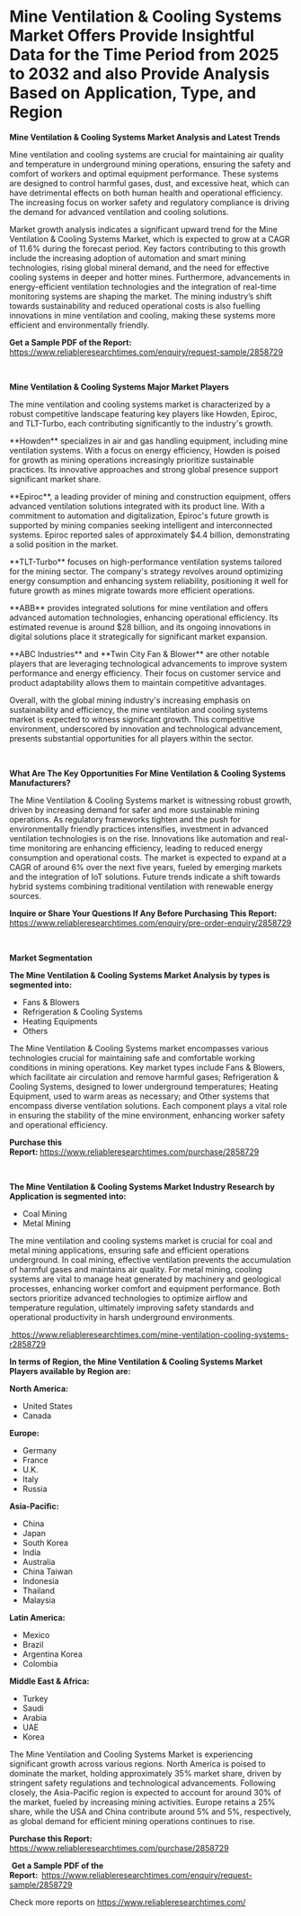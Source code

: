 <p><h1>Mine Ventilation & Cooling Systems Market Offers Provide Insightful Data for the Time Period from 2025 to 2032 and also Provide Analysis Based on Application, Type, and Region</h1></p><p><strong>Mine Ventilation & Cooling Systems Market Analysis and Latest Trends</strong></p>
<p><p>Mine ventilation and cooling systems are crucial for maintaining air quality and temperature in underground mining operations, ensuring the safety and comfort of workers and optimal equipment performance. These systems are designed to control harmful gases, dust, and excessive heat, which can have detrimental effects on both human health and operational efficiency. The increasing focus on worker safety and regulatory compliance is driving the demand for advanced ventilation and cooling solutions.</p><p>Market growth analysis indicates a significant upward trend for the Mine Ventilation & Cooling Systems Market, which is expected to grow at a CAGR of 11.6% during the forecast period. Key factors contributing to this growth include the increasing adoption of automation and smart mining technologies, rising global mineral demand, and the need for effective cooling systems in deeper and hotter mines. Furthermore, advancements in energy-efficient ventilation technologies and the integration of real-time monitoring systems are shaping the market. The mining industry’s shift towards sustainability and reduced operational costs is also fuelling innovations in mine ventilation and cooling, making these systems more efficient and environmentally friendly.</p></p>
<p><strong>Get a Sample PDF of the Report:&nbsp;</strong> <a href="https://www.reliableresearchtimes.com/enquiry/request-sample/2858729?utm_campaign=2792&utm_medium=2&utm_source=Github&utm_content=ia&utm_term=12032025&utm_id=mine-ventilation-cooling-systems">https://www.reliableresearchtimes.com/enquiry/request-sample/2858729</a></p>
<p>&nbsp;</p>
<p><strong>Mine Ventilation & Cooling Systems Major Market Players</strong></p>
<p><p>The mine ventilation and cooling systems market is characterized by a robust competitive landscape featuring key players like Howden, Epiroc, and TLT-Turbo, each contributing significantly to the industry's growth. </p><p>**Howden** specializes in air and gas handling equipment, including mine ventilation systems. With a focus on energy efficiency, Howden is poised for growth as mining operations increasingly prioritize sustainable practices. Its innovative approaches and strong global presence support significant market share.</p><p>**Epiroc**, a leading provider of mining and construction equipment, offers advanced ventilation solutions integrated with its product line. With a commitment to automation and digitalization, Epiroc's future growth is supported by mining companies seeking intelligent and interconnected systems. Epiroc reported sales of approximately $4.4 billion, demonstrating a solid position in the market.</p><p>**TLT-Turbo** focuses on high-performance ventilation systems tailored for the mining sector. The company's strategy revolves around optimizing energy consumption and enhancing system reliability, positioning it well for future growth as mines migrate towards more efficient operations.</p><p>**ABB** provides integrated solutions for mine ventilation and offers advanced automation technologies, enhancing operational efficiency. Its estimated revenue is around $28 billion, and its ongoing innovations in digital solutions place it strategically for significant market expansion.</p><p>**ABC Industries** and **Twin City Fan & Blower** are other notable players that are leveraging technological advancements to improve system performance and energy efficiency. Their focus on customer service and product adaptability allows them to maintain competitive advantages.</p><p>Overall, with the global mining industry's increasing emphasis on sustainability and efficiency, the mine ventilation and cooling systems market is expected to witness significant growth. This competitive environment, underscored by innovation and technological advancement, presents substantial opportunities for all players within the sector.</p></p>
<p>&nbsp;</p>
<p><strong>What Are The Key Opportunities For Mine Ventilation & Cooling Systems Manufacturers?</strong></p>
<p><p>The Mine Ventilation & Cooling Systems market is witnessing robust growth, driven by increasing demand for safer and more sustainable mining operations. As regulatory frameworks tighten and the push for environmentally friendly practices intensifies, investment in advanced ventilation technologies is on the rise. Innovations like automation and real-time monitoring are enhancing efficiency, leading to reduced energy consumption and operational costs. The market is expected to expand at a CAGR of around 6% over the next five years, fueled by emerging markets and the integration of IoT solutions. Future trends indicate a shift towards hybrid systems combining traditional ventilation with renewable energy sources.</p></p>
<p><strong>Inquire or Share Your Questions If Any Before Purchasing This Report:</strong> <a href="https://www.reliableresearchtimes.com/enquiry/pre-order-enquiry/2858729?utm_campaign=2792&utm_medium=2&utm_source=Github&utm_content=ia&utm_term=12032025&utm_id=mine-ventilation-cooling-systems">https://www.reliableresearchtimes.com/enquiry/pre-order-enquiry/2858729</a></p>
<p>&nbsp;</p>
<p><strong>Market Segmentation</strong></p>
<p><strong>The Mine Ventilation & Cooling Systems Market Analysis by types is segmented into:</strong></p>
<p><ul><li>Fans & Blowers</li><li>Refrigeration & Cooling Systems</li><li>Heating Equipments</li><li>Others</li></ul></p>
<p><p>The Mine Ventilation & Cooling Systems market encompasses various technologies crucial for maintaining safe and comfortable working conditions in mining operations. Key market types include Fans & Blowers, which facilitate air circulation and remove harmful gases; Refrigeration & Cooling Systems, designed to lower underground temperatures; Heating Equipment, used to warm areas as necessary; and Other systems that encompass diverse ventilation solutions. Each component plays a vital role in ensuring the stability of the mine environment, enhancing worker safety and operational efficiency.</p></p>
<p><strong>Purchase this Report:&nbsp;</strong><a href="https://www.reliableresearchtimes.com/purchase/2858729?utm_campaign=2792&utm_medium=2&utm_source=Github&utm_content=ia&utm_term=12032025&utm_id=mine-ventilation-cooling-systems">https://www.reliableresearchtimes.com/purchase/2858729</a></p>
<p>&nbsp;</p>
<p><strong>The Mine Ventilation & Cooling Systems Market Industry Research by Application is segmented into:</strong></p>
<p><ul><li>Coal Mining</li><li>Metal Mining</li></ul></p>
<p><p>The mine ventilation and cooling systems market is crucial for coal and metal mining applications, ensuring safe and efficient operations underground. In coal mining, effective ventilation prevents the accumulation of harmful gases and maintains air quality. For metal mining, cooling systems are vital to manage heat generated by machinery and geological processes, enhancing worker comfort and equipment performance. Both sectors prioritize advanced technologies to optimize airflow and temperature regulation, ultimately improving safety standards and operational productivity in harsh underground environments.</p></p>
<p><a href="https://www.reliableresearchtimes.com/mine-ventilation-cooling-systems-r2858729?utm_campaign=2792&utm_medium=2&utm_source=Github&utm_content=ia&utm_term=12032025&utm_id=mine-ventilation-cooling-systems">&nbsp;https://www.reliableresearchtimes.com/mine-ventilation-cooling-systems-r2858729</a></p>
<p><strong>In terms of Region, the Mine Ventilation & Cooling Systems Market Players available by Region are:</strong></p>
<p>
    <p> <strong> North America: </strong>
        <ul>
            <li>United States</li>
            <li>Canada</li>
        </ul>
        </p> 
    <p> <strong> Europe: </strong>
        <ul>
            <li>Germany</li>
            <li>France</li>
            <li>U.K.</li>
            <li>Italy</li>
            <li>Russia</li>
        </ul>
        </p> 
    <p> <strong> Asia-Pacific: </strong>
        <ul>
            <li>China</li>
            <li>Japan</li>
            <li>South Korea</li>
            <li>India</li>
            <li>Australia</li>
            <li>China Taiwan</li>
            <li>Indonesia</li>
            <li>Thailand</li>
            <li>Malaysia</li>
        </ul>
        </p> 
    <p> <strong> Latin America: </strong>
        <ul>
            <li>Mexico</li>
            <li>Brazil</li>
            <li>Argentina Korea</li>
            <li>Colombia</li>
        </ul>
        </p> 
    <p> <strong> Middle East & Africa: </strong>
        <ul>
            <li>Turkey</li>
            <li>Saudi</li>
            <li>Arabia</li>
            <li>UAE</li>
            <li>Korea</li>
        </ul>
    </p>
    </p>
<p><p>The Mine Ventilation and Cooling Systems Market is experiencing significant growth across various regions. North America is poised to dominate the market, holding approximately 35% market share, driven by stringent safety regulations and technological advancements. Following closely, the Asia-Pacific region is expected to account for around 30% of the market, fueled by increasing mining activities. Europe retains a 25% share, while the USA and China contribute around 5% and 5%, respectively, as global demand for efficient mining operations continues to rise.</p></p>
<p><strong>Purchase this Report: </strong><a href="https://www.reliableresearchtimes.com/purchase/2858729?utm_campaign=2792&utm_medium=2&utm_source=Github&utm_content=ia&utm_term=12032025&utm_id=mine-ventilation-cooling-systems">https://www.reliableresearchtimes.com/purchase/2858729</a></p>
<p>&nbsp;<strong>Get a Sample PDF of the Report:&nbsp;&nbsp;</strong><a href="https://www.reliableresearchtimes.com/enquiry/request-sample/2858729?utm_campaign=2792&utm_medium=2&utm_source=Github&utm_content=ia&utm_term=12032025&utm_id=mine-ventilation-cooling-systems">https://www.reliableresearchtimes.com/enquiry/request-sample/2858729</a></p>
<p><strong></strong></p>
<p>Check more reports on <a href="https://www.reliableresearchtimes.com/?utm_campaign=2792&utm_medium=2&utm_source=Github&utm_content=ia&utm_term=12032025&utm_id=mine-ventilation-cooling-systems">https://www.reliableresearchtimes.com/</a></p>